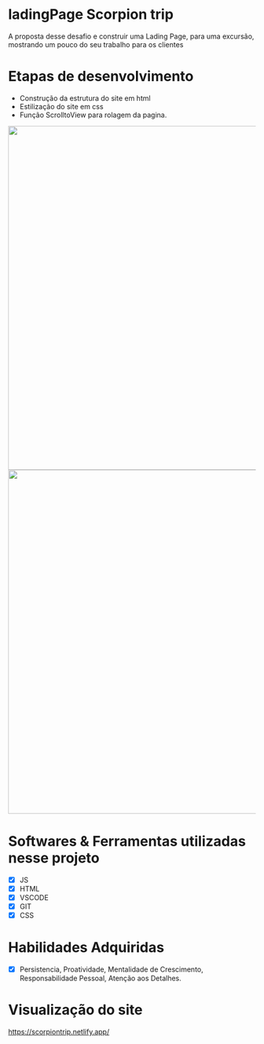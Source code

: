 # ladingPage Scorpion trip
A proposta desse desafio e construir uma Lading Page, para uma excursão, mostrando um pouco do seu trabalho para os clientes

# Etapas de desenvolvimento
-  Construção da estrutura do site em html
-  Estilização do site em css
-  Função ScrolltoView para rolagem da pagina.
<div align="center">
  <img src="https://user-images.githubusercontent.com/97366694/256046689-c7cddbee-7f3b-43ce-8806-2a60486ec972.png" width="700px">
</div>

<div align="center">
  <img src="https://user-images.githubusercontent.com/97366694/256046693-d4bc2fbc-147a-4822-b39c-18c521d06e3f.png" width="700px">
</div>

# Softwares & Ferramentas utilizadas nesse projeto
- [x] JS
- [x] HTML
- [x] VSCODE
- [x] GIT
- [x] CSS

# Habilidades Adquiridas
- [x] Persistencia, Proatividade, Mentalidade de Crescimento, Responsabilidade Pessoal, Atenção aos Detalhes.

# Visualização do site
https://scorpiontrip.netlify.app/
